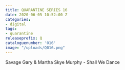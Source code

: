 ```yaml
---
title: QUARANTINE SERIES 16
date: 2020-06-05 10:52:00 Z
categories:
- digital
tags:
- quarantine
releaseprefix: Q
cataloguenumber: '016'
image: "/uploads/Q016.png"
---
```


Savage Gary & Martha Skye Murphy - Shall We Dance

